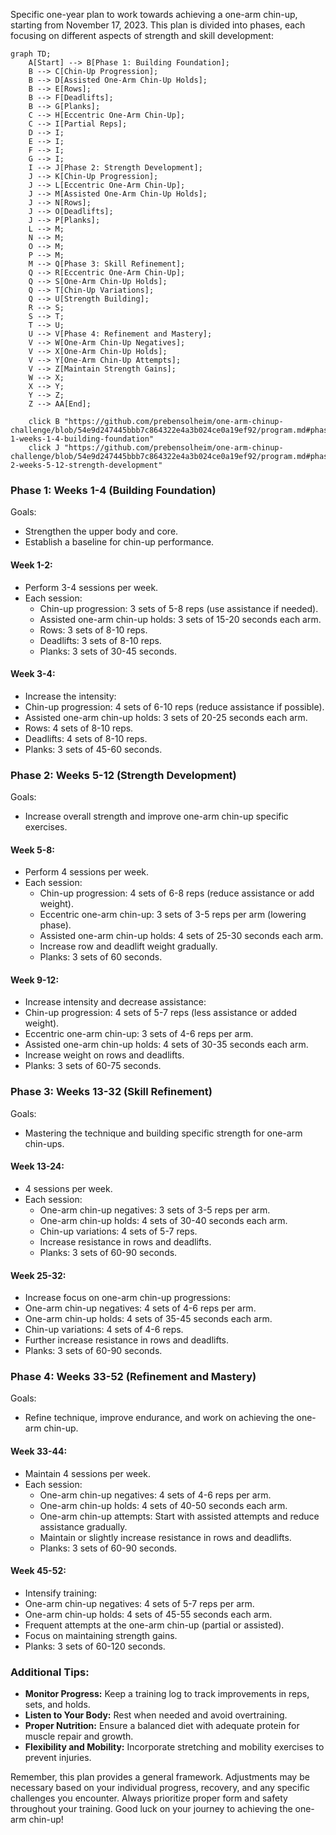 Specific one-year plan to work towards achieving a one-arm chin-up, starting from November 17, 2023. This plan is divided into phases, each focusing on different aspects of strength and skill development:
```mermaid
graph TD;
    A[Start] --> B[Phase 1: Building Foundation];
    B --> C[Chin-Up Progression];
    B --> D[Assisted One-Arm Chin-Up Holds];
    B --> E[Rows];
    B --> F[Deadlifts];
    B --> G[Planks];
    C --> H[Eccentric One-Arm Chin-Up];
    C --> I[Partial Reps];
    D --> I;
    E --> I;
    F --> I;
    G --> I;
    I --> J[Phase 2: Strength Development];
    J --> K[Chin-Up Progression];
    J --> L[Eccentric One-Arm Chin-Up];
    J --> M[Assisted One-Arm Chin-Up Holds];
    J --> N[Rows];
    J --> O[Deadlifts];
    J --> P[Planks];
    L --> M;
    N --> M;
    O --> M;
    P --> M;
    M --> Q[Phase 3: Skill Refinement];
    Q --> R[Eccentric One-Arm Chin-Up];
    Q --> S[One-Arm Chin-Up Holds];
    Q --> T[Chin-Up Variations];
    Q --> U[Strength Building];
    R --> S;
    S --> T;
    T --> U;
    U --> V[Phase 4: Refinement and Mastery];
    V --> W[One-Arm Chin-Up Negatives];
    V --> X[One-Arm Chin-Up Holds];
    V --> Y[One-Arm Chin-Up Attempts];
    V --> Z[Maintain Strength Gains];
    W --> X;
    X --> Y;
    Y --> Z;
    Z --> AA[End];

    click B "https://github.com/prebensolheim/one-arm-chinup-challenge/blob/54e9d247445bbb7c864322e4a3b024ce0a19ef92/program.md#phase-1-weeks-1-4-building-foundation"
    click J "https://github.com/prebensolheim/one-arm-chinup-challenge/blob/54e9d247445bbb7c864322e4a3b024ce0a19ef92/program.md#phase-2-weeks-5-12-strength-development"

```
### Phase 1: Weeks 1-4 (Building Foundation)
Goals:
- Strengthen the upper body and core.
- Establish a baseline for chin-up performance.

#### Week 1-2:
- Perform 3-4 sessions per week.
- Each session:
  - Chin-up progression: 3 sets of 5-8 reps (use assistance if needed).
  - Assisted one-arm chin-up holds: 3 sets of 15-20 seconds each arm.
  - Rows: 3 sets of 8-10 reps.
  - Deadlifts: 3 sets of 8-10 reps.
  - Planks: 3 sets of 30-45 seconds.

#### Week 3-4:
- Increase the intensity:
- Chin-up progression: 4 sets of 6-10 reps (reduce assistance if possible).
- Assisted one-arm chin-up holds: 3 sets of 20-25 seconds each arm.
- Rows: 4 sets of 8-10 reps.
- Deadlifts: 4 sets of 8-10 reps.
- Planks: 3 sets of 45-60 seconds.

### Phase 2: Weeks 5-12 (Strength Development)
Goals:
- Increase overall strength and improve one-arm chin-up specific exercises.

#### Week 5-8:
- Perform 4 sessions per week.
- Each session:
  - Chin-up progression: 4 sets of 6-8 reps (reduce assistance or add weight).
  - Eccentric one-arm chin-up: 3 sets of 3-5 reps per arm (lowering phase).
  - Assisted one-arm chin-up holds: 4 sets of 25-30 seconds each arm.
  - Increase row and deadlift weight gradually.
  - Planks: 3 sets of 60 seconds.

#### Week 9-12:
- Increase intensity and decrease assistance:
- Chin-up progression: 4 sets of 5-7 reps (less assistance or added weight).
- Eccentric one-arm chin-up: 3 sets of 4-6 reps per arm.
- Assisted one-arm chin-up holds: 4 sets of 30-35 seconds each arm.
- Increase weight on rows and deadlifts.
- Planks: 3 sets of 60-75 seconds.

### Phase 3: Weeks 13-32 (Skill Refinement)
Goals:
- Mastering the technique and building specific strength for one-arm chin-ups.

#### Week 13-24:
- 4 sessions per week.
- Each session:
  - One-arm chin-up negatives: 3 sets of 3-5 reps per arm.
  - One-arm chin-up holds: 4 sets of 30-40 seconds each arm.
  - Chin-up variations: 4 sets of 5-7 reps.
  - Increase resistance in rows and deadlifts.
  - Planks: 3 sets of 60-90 seconds.

#### Week 25-32:
- Increase focus on one-arm chin-up progressions:
- One-arm chin-up negatives: 4 sets of 4-6 reps per arm.
- One-arm chin-up holds: 4 sets of 35-45 seconds each arm.
- Chin-up variations: 4 sets of 4-6 reps.
- Further increase resistance in rows and deadlifts.
- Planks: 3 sets of 60-90 seconds.

### Phase 4: Weeks 33-52 (Refinement and Mastery)
Goals:
- Refine technique, improve endurance, and work on achieving the one-arm chin-up.

#### Week 33-44:
- Maintain 4 sessions per week.
- Each session:
  - One-arm chin-up negatives: 4 sets of 4-6 reps per arm.
  - One-arm chin-up holds: 4 sets of 40-50 seconds each arm.
  - One-arm chin-up attempts: Start with assisted attempts and reduce assistance gradually.
  - Maintain or slightly increase resistance in rows and deadlifts.
  - Planks: 3 sets of 60-90 seconds.

#### Week 45-52:
- Intensify training:
- One-arm chin-up negatives: 4 sets of 5-7 reps per arm.
- One-arm chin-up holds: 4 sets of 45-55 seconds each arm.
- Frequent attempts at the one-arm chin-up (partial or assisted).
- Focus on maintaining strength gains.
- Planks: 3 sets of 60-120 seconds.

### Additional Tips:
- **Monitor Progress:** Keep a training log to track improvements in reps, sets, and holds.
- **Listen to Your Body:** Rest when needed and avoid overtraining.
- **Proper Nutrition:** Ensure a balanced diet with adequate protein for muscle repair and growth.
- **Flexibility and Mobility:** Incorporate stretching and mobility exercises to prevent injuries.

Remember, this plan provides a general framework. Adjustments may be necessary based on your individual progress, recovery, and any specific challenges you encounter. Always prioritize proper form and safety throughout your training. Good luck on your journey to achieving the one-arm chin-up!
